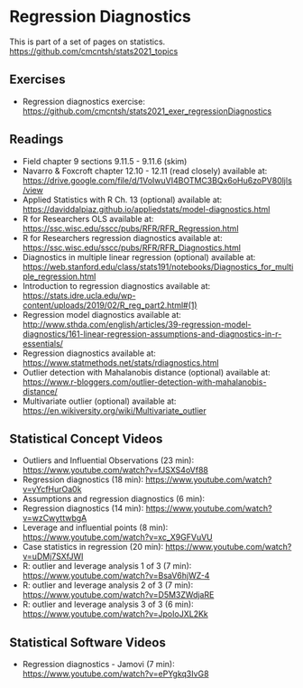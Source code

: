 # Regression Diagnostics

This is part of a set of pages on statistics. https://github.com/cmcntsh/stats2021_topics

## Exercises

* Regression diagnostics exercise: https://github.com/cmcntsh/stats2021_exer_regressionDiagnostics

## Readings

* Field chapter 9 sections 9.11.5 - 9.11.6 (skim)
* Navarro & Foxcroft chapter 12.10 - 12.11 (read closely) available at: https://drive.google.com/file/d/1VoIwuVI4BOTMC3BQx6oHu6zoPV80ljls/view
* Applied Statistics with R Ch. 13 (optional) available at: https://daviddalpiaz.github.io/appliedstats/model-diagnostics.html
* R for Researchers OLS available at: https://ssc.wisc.edu/sscc/pubs/RFR/RFR_Regression.html
* R for Researchers regression diagnostics available at: https://ssc.wisc.edu/sscc/pubs/RFR/RFR_Diagnostics.html
* Diagnostics in multiple linear regression (optional) available at: https://web.stanford.edu/class/stats191/notebooks/Diagnostics_for_multiple_regression.html
* Introduction to regression diagnostics available at: https://stats.idre.ucla.edu/wp-content/uploads/2019/02/R_reg_part2.html#(1)
* Regression model diagnostics available at: http://www.sthda.com/english/articles/39-regression-model-diagnostics/161-linear-regression-assumptions-and-diagnostics-in-r-essentials/
* Regression diagnostics available at: https://www.statmethods.net/stats/rdiagnostics.html
* Outlier detection with Mahalanobis distance (optional) available at: https://www.r-bloggers.com/outlier-detection-with-mahalanobis-distance/
* Multivariate outlier (optional) available at: https://en.wikiversity.org/wiki/Multivariate_outlier

## Statistical Concept Videos

* Outliers and Influential Observations (23 min): https://www.youtube.com/watch?v=fJSXS4oVf88
* Regression diagnostics (18 min): https://www.youtube.com/watch?v=yYcfHurOa0k
* Assumptions and regression diagnostics (6 min): 
* Regression diagnostics (14 min): https://www.youtube.com/watch?v=wzCwyttwbgA
* Leverage and influential points (8 min): https://www.youtube.com/watch?v=xc_X9GFVuVU
* Case statistics in regression (20 min): https://www.youtube.com/watch?v=uDMj7SXfJWI
* R: outlier and leverage analysis 1 of 3 (7 min): https://www.youtube.com/watch?v=BsaV6hjWZ-4
* R: outlier and leverage analysis 2 of 3 (7 min): https://www.youtube.com/watch?v=D5M3ZWdjaRE
* R: outlier and leverage analysis 3 of 3 (6 min): https://www.youtube.com/watch?v=JpoIoJXL2Kk

## Statistical Software Videos

* Regression diagnostics - Jamovi (7 min): https://www.youtube.com/watch?v=ePYgkq3IvG8
